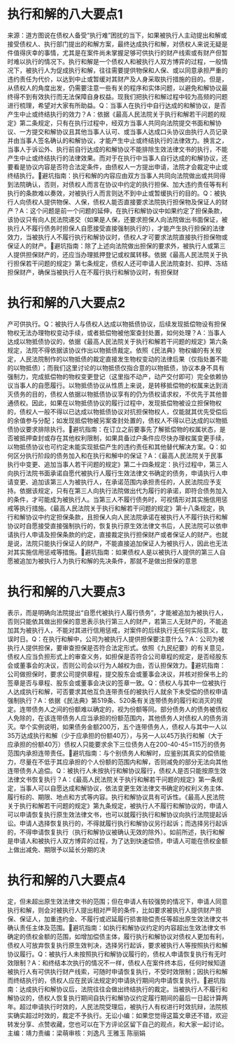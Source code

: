 # 执行和解的八大要点1

来源：道方图说在债权人备受“执行难”困扰的当下，如果被执行人主动提出和解或接受债权人、执行部门提出的和解方案，最终达成执行和解，对债权人来说无疑是件值得庆幸的事情，尤其是在案件尚未掌握足够可供执行的财产线索或有财产但暂时难以执行的情况下。执行和解是一个债权人和被执行人双方博弈的过程，一般情况下，被执行人为促成执行和解，往往需要提供物保和人保、或以同意承担严重的违约责任为代价，以达到中止或暂缓对其财产及人身采取执行措施的目的。但是，从债权人的角度出发，仍需要注意一些有关的程序和实体问题，以避免和解协议最终得不到有效执行而无法保障自身权益。现我们把执行和解过程中较为高频的问题进行梳理，希望对大家有所助益。Q：当事人在执行中自行达成的和解协议，是否产生中止或终结执行的效力？A：依据《最高人民法院关于执行和解若干问题的规定》第二条规定，只有在执行过程中，经双方当事人共同向法院提交书面和解协议、一方提交和解协议且其他当事人认可、或当事人达成口头协议由执行人员记录并由当事人签名确认的和解协议，才能产生中止或终结执行的法律效力。换言之，当事人于诉讼外、执行前自行达成的和解协议不能排除生效法律文书的执行，不能产生中止或终结执行的法律效果。而对于在执行中当事人自行达成的和解协议，还要看是协议内容是否符合法定条件，由债权人一方提出申请，法院才会裁定中止或终结执行。📍避坑指南：执行和解的内容应由双方当事人共同向法院做出或共同得到法院确认，否则，对债权人而言在协议中约定的执行担保、加大违约责任等有利执行的条款难以奏效，对被执行人而言则达不到中止或暂缓执行的目的。Q：被执行人向债权人提供物保、人保，债权人能否直接要求法院执行担保物及保证人的财产？A：这个问题是前一个问题的延伸，在执行和解协议中如果约定了担保条款，该协议只有向人民法院递交（如果是人保，还要求担保人向法院做出书面保证，被执行人不履行债务时担保人自愿接受直接强制执行的），才能产生执行担保的法律效力，当被执行人不履行执行和解协议时，债权人才可要求法院直接执行担保物或保证人的财产。📍避坑指南：除了上述向法院做出担保的要求外，被执行人或第三人提供担保财产的，还应当办理抵押登记或权属转移。依据《最高人民法院关于执行担保若干问题的规定》第七条规定，债权人还可申请人民法院查封、扣押、冻结担保财产，确保当被执行人在不履行执行和解协议时，有担保财

# 执行和解的八大要点2

产可供执行。Q：被执行人与债权人达成以物抵债协议，后续发现抵偿物设有担保物权无法办理物权变动手续，或者抵偿物被他案查封处置，如何处理？A：当事人达成以物抵债协议的，依据《最高人民法院关于执行和解若干问题的规定》第六条规定，法院不得依据该协议作出以物抵债裁定。依照《民法典》物权编的有关规定，人民法院制作的以物抵债的裁定直接发生物权变动的法律后果（仅指处置不能的以物抵债）；而我们这里讨论的以物抵债仅指合意的以物抵债，协议本身不具有强制力，完成抵偿物的物权变更登记（这里指不动产，动产交付即可）完全依赖协议当事人的自愿履行。以物抵债协议从性质上来说，是转移抵偿物的权属来达到消灭债务的目的，债权人依据以物抵债协议享有的仍为债权请求权，不优先于其他普通债权。因此，如果在以物抵债协议的履行过程中，发现抵偿物被设立担保物权的，债权人一般不得以已达成以物抵债协议对抗担保物权人，仅能就其优先受偿后的余值参与分配；如发现抵偿物被另案查封处置的，债权人不得以已达成的以物抵债协议要求排除执行。📍避坑指南：在订立之前要事先了解抵偿物的权属状态，是否被抵押查封或存在其他权利限制，如果具备过户条件应尽快办理权属变更手续，以物抵债协议也可约定未能实现抵偿产生的违约责任和其他替代解决方案。Q：如何区分执行阶段的债务加入和在执行和解中的保证？A：《最高人民法院关于民事执行中变更、追加当事人若干问题的规定》第二十四条规定：执行过程中，第三人向执行法院书面承诺自愿代被执行人履行生效法律文书确定的债务，申请执行人申请变更、追加该第三人为被执行人，在承诺范围内承担责任的，人民法院应予支持。依据该规定，只有在第三人向执行法院做出代为履行的承诺，即符合债务加入的条件，才可能成为被执行人。当第三人不履行债务时，可视情形对其实施信用惩戒等执行措施。《最高人民法院关于执行和解若干问题的规定》第十八条规定，执行和解协议中约定担保条款，且担保人向人民法院承诺在被执行人不履行执行和解协议时自愿接受直接强制执行的，恢复执行原生效法律文书后，人民法院可以依申请执行人申请及担保条款的约定，直接裁定执行担保财产或者保证人的财产。也就是说，法院只能执行保证人的财产，不能直接追加保证人为被执行人，因此也无法对其实施信用惩戒等措施。📍避坑指南：如果债权人是以被执行人提供的第三人自愿被追加为被执行人为执行和解的先决条件，那就不是做出担保的意思

# 执行和解的八大要点3

表示，而是明确向法院提出“自愿代被执行人履行债务”，才能被追加为被执行人，否则只能依其做出担保的意思表示执行第三人的财产，若第三人无财产的，不能追加其为被执行人，不能对其进行信用惩戒，对案件的后续执行无任何实际意义，耽误时日。Q：在执行和解中，公司为被执行人提供担保要注意什么？A：公司为被执行人提供担保，要审查担保是否符合法定形式。依照《九民纪要》的有关意见，债权人应当负担形式上的审查义务，如担保是否符合公司章程的规定，是否经股东会或董事会的决议，否则公司会以行为人越权为由，否认担保效力。📍避坑指南：公司做担保时，要求公司提供章程，提交股东会或董事会决议，并核对担保书上的签章是否与章程、股东会或董事会决议的签章一致。Q：债权人与其中一位被执行人达成执行和解，可否要求其他互负连带责任的被执行人就余下未受偿的债权申请强制执行？A：依据《民法典》第519条、520条有关连带债务的履行和消灭的规定。连带债务人之间的份额难以确定的，视为份额等同。部分债务人的债务被债权人免除的，在该连带债务人应当承担的份额范围内，其他债务人对债权人的债务消灭。举个实例说明，如果债务金额200万，五个连带债务人，债权人与其中一人以35万达成执行和解（少于应承担的份额40万），与另一人以45万执行和解（大于应承担的份额40万）债权人只能要求余下三位债务人在200-40-45=115万的债务范围内承担连带责任。📍避坑指南：与个别债务人和解时，应鉴别其真实的偿债能力，尽量在不低于其应承担的个人份额的范围内和解，否则减免的部分无法向其他连带债务人追偿。Q：被执行人未按执行和解协议履行，债权人是否只能按原生效法律文书恢复执行？A：《最高人民法院关于执行和解若干问题的规定》第一条规定，当事人可以自愿达成和解协议，依法变更生效法律文书确定的权利义务主体、履行标的、期限、地点和方式等内容。执行和解协议具有可诉性。《最高人民法院关于执行和解若干问题的规定》第九条规定，被执行人不履行和解协议的，申请人可以申请恢复执行原生效法律文书，也可以就履行执行和解协议向执行法院提起诉讼。申请人选择恢复执行的，不得就履行执行和解协议另行起诉；而选择另行起诉的，不得申请恢复执行（执行和解协议被确认无效的除外）。如前所述，执行和解是申请人和被执行人双方博弈的过程，为了达到快速偿债，申请人可能在债权金额上做出减免、期限予以延长分期的决

# 执行和解的八大要点4

定，但未超出原生效法律文书的范围；但在申请人有较强势的情况下，申请人同意执行和解，则会对被执行人提出相对严苛的条件，比如要求被执行人提供财产担保、保证人，加重违约金、不履行或迟延履行损害赔偿责任等超出原生效法律文书确认责任主体及范围。📍避坑指南：如执行和解协议约定的内容超出生效法律文书确定的债权金额的范围，如增加偿债主体，履行执行和解协议对债权人更加有利，债权人可放弃恢复执行原生效判决，选择另行起诉，要求被执行人等按照执行和解协议履行。Q：被执行人未按照执行和解协议履行的，债权人申请恢复执行有无时效限制？A：和终结本次执行的情况不一样，债权人在案件终本后，任何时候知道被执行人有可供执行财产线索，可随时申请恢复执行，不受时效限制；因执行和解而终结执行的，债权人应在民诉法规定的申请执行期间内申请恢复执行。📍避坑指南：达成执行和解协议后，法院往往会做出终结执行的裁定。当被执行人不履行和解协议的，债权人恢复执行期间自执行和解协议约定履行期间的最后一日起计算两年。超过申请执行时效的，人民法院受理后，被执行人有权进行时效抗辩，法院核实确实超过时效的，裁定不予执行。无讼小编：如果您觉得这篇文章还不错，欢迎转发分享、点赞收藏，您也可以在下方评论区留下自己的观点，和大家一起讨论。主编：靖力责编：梁萌审核：刘逸凡 王雅玉 陈丽娟

